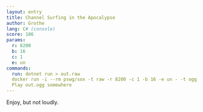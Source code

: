 ```yaml
---
layout: entry
title: Channel Surfing in the Apocalypse
author: Grothe
lang: C# (console)
score: 186
params:
  r: 8200
  b: 16
  c: 1
  e: un
commands:
  run: dotnet run > out.raw
  docker run -i --rm pswg/sox -t raw -r 8200 -c 1 -b 16 -e un - -t ogg - < out.raw > out.ogg
  Play out.ogg somewhere
---
```


Enjoy, but not loudly.
